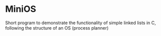 # MiniOS
Short program to demonstrate the functionality of simple linked lists in C, following the structure of an OS (process planner)
